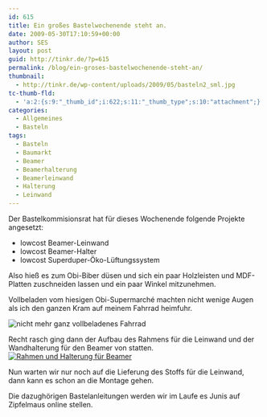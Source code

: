 ```yaml
---
id: 615
title: Ein großes Bastelwochenende steht an.
date: 2009-05-30T17:10:59+00:00
author: SES
layout: post
guid: http://tinkr.de/?p=615
permalink: /blog/ein-groses-bastelwochenende-steht-an/
thumbnail:
  - http://tinkr.de/wp-content/uploads/2009/05/basteln2_sml.jpg
tc-thumb-fld:
  - 'a:2:{s:9:"_thumb_id";i:622;s:11:"_thumb_type";s:10:"attachment";}'
categories:
  - Allgemeines
  - Basteln
tags:
  - Basteln
  - Baumarkt
  - Beamer
  - Beamerhalterung
  - Beamerleinwand
  - Halterung
  - Leinwand
---
```

Der Bastelkommisionsrat hat für dieses Wochenende folgende Projekte angesetzt:
- lowcost Beamer-Leinwand
- lowcost Beamer-Halter
- lowcost Superduper-Öko-Lüftungssystem

Also hieß es zum Obi-Biber düsen und sich ein paar Holzleisten und MDF-Platten zuschneiden lassen und ein paar Winkel mitzunehmen.

Vollbeladen vom hiesigen Obi-Supermarché machten nicht wenige Augen als ich den ganzen Kram auf meinem Fahrrad heimfuhr.

<img loading="lazy" src="/assets/2009/05/fahrrad.jpg" alt="nicht mehr ganz vollbeladenes Fahrrad" title="nicht mehr ganz vollbeladenes Fahrrad"    srcset="/assets/2009/05/fahrrad.jpg 606w, /assets/2009/05/fahrrad-300x225.jpg 300w" sizes="(max-width: 606px) 100vw, 606px" />

Recht rasch ging dann der Aufbau des Rahmens für die Leinwand und der Wandhalterung für den Beamer von statten.[<img loading="lazy" src="/assets/2009/05/basteln_sml.png" alt="Rahmen und Halterung für Beamer" title="Rahmen und Halterung für Beamer"    srcset="/assets/2009/05/basteln_sml.png 606w, /assets/2009/05/basteln_sml-300x75.png 300w" sizes="(max-width: 606px) 100vw, 606px" />](/assets/2009/05/basteln.png)

Nun warten wir nur noch auf die Lieferung des Stoffs für die Leinwand, dann kann es schon an die Montage gehen.

Die dazughörigen Bastelanleitungen werden wir im Laufe es Junis auf Zipfelmaus online stellen.
